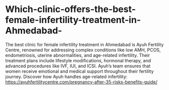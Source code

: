 # Which-clinic-offers-the-best-female-infertility-treatment-in-Ahmedabad-

The best clinic for female infertility treatment in Ahmedabad is Ayuh Fertility Centre, renowned for addressing complex conditions like low AMH, PCOS, endometriosis, uterine abnormalities, and age-related infertility. Their treatment plans include lifestyle modifications, hormonal therapy, and advanced procedures like IVF, IUI, and ICSI. Ayuh’s team ensures that women receive emotional and medical support throughout their fertility journey.
Discover how Ayuh handles age-related infertility:
https://ayuhfertilitycentre.com/pregnancy-after-35-risks-benefits-guide/
